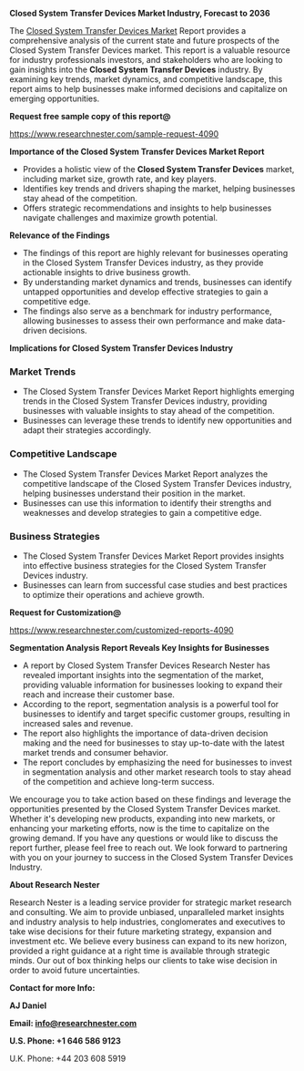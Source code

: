 ﻿<a name="_hlk168498031"></a><a name="_hlk168570615"></a>**Closed System Transfer Devices Market Industry, Forecast to 2036**

The [Closed System Transfer Devices Market](https://www.researchnester.com/reports/closed-system-transfer-devices-cstd-market/4090) Report provides a comprehensive analysis of the current state and future prospects of the Closed System Transfer Devices market. This report is a valuable resource for industry professionals investors, and stakeholders who are looking to gain insights into the **Closed System Transfer Devices** industry. By examining key trends, market dynamics, and competitive landscape, this report aims to help businesses make informed decisions and capitalize on emerging opportunities.

**Request free sample copy of this report@**

<https://www.researchnester.com/sample-request-4090> 

**Importance of the Closed System Transfer Devices Market Report**

- Provides a holistic view of the **Closed System Transfer Devices** market, including market size, growth rate, and key players.
- Identifies key trends and drivers shaping the market, helping businesses stay ahead of the competition.
- Offers strategic recommendations and insights to help businesses navigate challenges and maximize growth potential.

**Relevance of the Findings**

- The findings of this report are highly relevant for businesses operating in the Closed System Transfer Devices industry, as they provide actionable insights to drive business growth.
- By understanding market dynamics and trends, businesses can identify untapped opportunities and develop effective strategies to gain a competitive edge.
- The findings also serve as a benchmark for industry performance, allowing businesses to assess their own performance and make data-driven decisions.

**Implications for Closed System Transfer Devices Industry**
### **Market Trends**
- The Closed System Transfer Devices Market Report highlights emerging trends in the Closed System Transfer Devices industry, providing businesses with valuable insights to stay ahead of the competition.
- Businesses can leverage these trends to identify new opportunities and adapt their strategies accordingly.
### **Competitive Landscape**
- The Closed System Transfer Devices Market Report analyzes the competitive landscape of the Closed System Transfer Devices industry, helping businesses understand their position in the market.
- Businesses can use this information to identify their strengths and weaknesses and develop strategies to gain a competitive edge.
### **Business Strategies**
- The Closed System Transfer Devices Market Report provides insights into effective business strategies for the Closed System Transfer Devices industry.
- Businesses can learn from successful case studies and best practices to optimize their operations and achieve growth.

**Request for Customization@**

<https://www.researchnester.com/customized-reports-4090> 

**Segmentation Analysis Report Reveals Key Insights for Businesses**

- A report by Closed System Transfer Devices Research Nester has revealed important insights into the segmentation of the market, providing valuable information for businesses looking to expand their reach and increase their customer base.
- According to the report, segmentation analysis is a powerful tool for businesses to identify and target specific customer groups, resulting in increased sales and revenue.
- The report also highlights the importance of data-driven decision making and the need for businesses to stay up-to-date with the latest market trends and consumer behavior.
- The report concludes by emphasizing the need for businesses to invest in segmentation analysis and other market research tools to stay ahead of the competition and achieve long-term success.

We encourage you to take action based on these findings and leverage the opportunities presented by the Closed System Transfer Devices market. Whether it's developing new products, expanding into new markets, or enhancing your marketing efforts, now is the time to capitalize on the growing demand. If you have any questions or would like to discuss the report further, please feel free to reach out. We look forward to partnering with you on your journey to success in the Closed System Transfer Devices Industry.

**About Research Nester**

Research Nester is a leading service provider for strategic market research and consulting. We aim to provide unbiased, unparalleled market insights and industry analysis to help industries, conglomerates and executives to take wise decisions for their future marketing strategy, expansion and investment etc. We believe every business can expand to its new horizon, provided a right guidance at a right time is available through strategic minds. Our out of box thinking helps our clients to take wise decision in order to avoid future uncertainties.

**Contact for more Info:**

**AJ Daniel**

**Email: info@researchnester.com**

**U.S. Phone: +1 646 586 9123**

U.K. Phone: +44 203 608 5919



